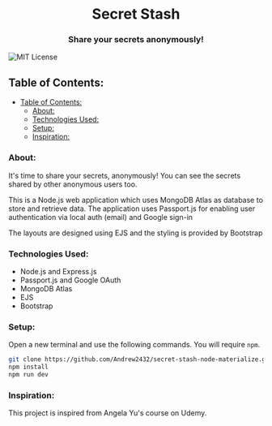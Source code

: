 <p align="center">
     <h1 align="center">Secret Stash</h1>
    <h3 align="center">Share your secrets anonymously!</h3>
</p>

![MIT License](https://img.shields.io/github/license/Andrew2432/secret-stash-node-materialize)


## Table of Contents:
- [Table of Contents:](#table-of-contents)
  - [About:](#about)
  - [Technologies Used:](#technologies-used)
  - [Setup:](#setup)
  - [Inspiration:](#inspiration)
  
### About:
It's time to share your secrets, anonymously! You can see the secrets shared by other anonymous users too.

This is a Node.js web application which uses MongoDB Atlas as database to store and retrieve data. The application uses Passport.js for enabling user authentication via local auth (email) and Google sign-in

The layouts are designed using EJS and the styling is provided by Bootstrap

### Technologies Used:
* Node.js and Express.js
* Passport.js and Google OAuth
* MongoDB Atlas
* EJS
* Bootstrap

### Setup:
Open a new terminal and use the following commands. You will require `npm`.
```bash
git clone https://github.com/Andrew2432/secret-stash-node-materialize.git
npm install
npm run dev 
```

### Inspiration:
This project is inspired from Angela Yu's course on Udemy.
